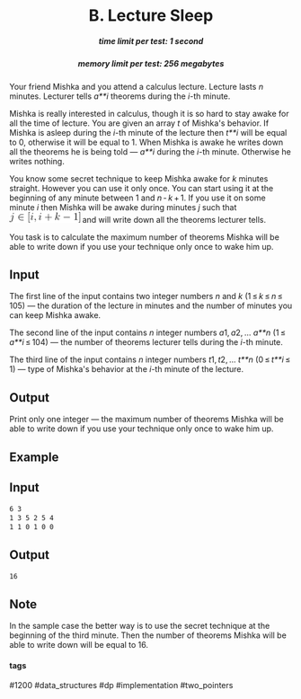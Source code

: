 <h1 style='text-align: center;'> B. Lecture Sleep</h1>

<h5 style='text-align: center;'>time limit per test: 1 second</h5>
<h5 style='text-align: center;'>memory limit per test: 256 megabytes</h5>

Your friend Mishka and you attend a calculus lecture. Lecture lasts *n* minutes. Lecturer tells *a**i* theorems during the *i*-th minute.

Mishka is really interested in calculus, though it is so hard to stay awake for all the time of lecture. You are given an array *t* of Mishka's behavior. If Mishka is asleep during the *i*-th minute of the lecture then *t**i* will be equal to 0, otherwise it will be equal to 1. When Mishka is awake he writes down all the theorems he is being told — *a**i* during the *i*-th minute. Otherwise he writes nothing.

You know some secret technique to keep Mishka awake for *k* minutes straight. However you can use it only once. You can start using it at the beginning of any minute between 1 and *n* - *k* + 1. If you use it on some minute *i* then Mishka will be awake during minutes *j* such that ![](images/15d5dec74ccf16318a73dd7d12aa4c54762f9044.png) and will write down all the theorems lecturer tells.

You task is to calculate the maximum number of theorems Mishka will be able to write down if you use your technique only once to wake him up.

## Input

The first line of the input contains two integer numbers *n* and *k* (1 ≤ *k* ≤ *n* ≤ 105) — the duration of the lecture in minutes and the number of minutes you can keep Mishka awake.

The second line of the input contains *n* integer numbers *a*1, *a*2, ... *a**n* (1 ≤ *a**i* ≤ 104) — the number of theorems lecturer tells during the *i*-th minute.

The third line of the input contains *n* integer numbers *t*1, *t*2, ... *t**n* (0 ≤ *t**i* ≤ 1) — type of Mishka's behavior at the *i*-th minute of the lecture.

## Output

Print only one integer — the maximum number of theorems Mishka will be able to write down if you use your technique only once to wake him up.

## Example

## Input


```
6 3  
1 3 5 2 5 4  
1 1 0 1 0 0  

```
## Output


```
16  

```
## Note

In the sample case the better way is to use the secret technique at the beginning of the third minute. Then the number of theorems Mishka will be able to write down will be equal to 16.



#### tags 

#1200 #data_structures #dp #implementation #two_pointers 